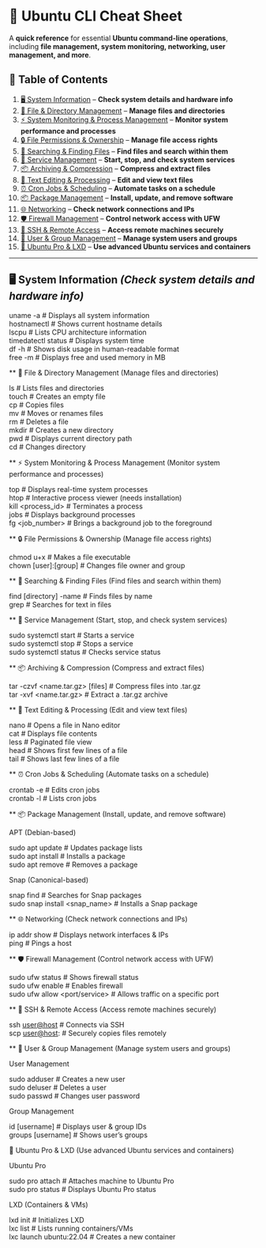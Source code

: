 # 🐧 Ubuntu CLI Cheat Sheet  

A **quick reference** for essential **Ubuntu command-line operations**, including **file management, system monitoring, networking, user management, and more**.  

## 📌 Table of Contents  
1. [🖥️ System Information](#-system-information) – **Check system details and hardware info**  
2. [📁 File & Directory Management](#-file--directory-management) – **Manage files and directories**  
3. [⚡ System Monitoring & Process Management](#-system-monitoring--process-management) – **Monitor system performance and processes**  
4. [🔒 File Permissions & Ownership](#-file-permissions--ownership) – **Manage file access rights**  
5. [🔎 Searching & Finding Files](#-searching--finding-files) – **Find files and search within them**  
6. [🔧 Service Management](#-service-management) – **Start, stop, and check system services**  
7. [📦 Archiving & Compression](#-archiving--compression) – **Compress and extract files**  
8. [📝 Text Editing & Processing](#-text-editing--processing) – **Edit and view text files**  
9. [⏰ Cron Jobs & Scheduling](#-cron-jobs--scheduling) – **Automate tasks on a schedule**  
10. [📦 Package Management](#-package-management) – **Install, update, and remove software**  
11. [🌐 Networking](#-networking) – **Check network connections and IPs**  
12. [🛡️ Firewall Management](#-firewall-management) – **Control network access with UFW**  
13. [🔑 SSH & Remote Access](#-ssh--remote-access) – **Access remote machines securely**  
14. [👥 User & Group Management](#-user--group-management) – **Manage system users and groups**  
15. [🚀 Ubuntu Pro & LXD](#-ubuntu-pro--lxd) – **Use advanced Ubuntu services and containers**  

---

## 🖥️ System Information *(Check system details and hardware info)*  

uname -a                      # Displays all system information  
hostnamectl                   # Shows current hostname details  
lscpu                          # Lists CPU architecture information  
timedatectl status            # Displays system time  
df -h                          # Shows disk usage in human-readable format  
free -m                        # Displays free and used memory in MB

** 📁 File & Directory Management (Manage files and directories)

ls                             # Lists files and directories  
touch <filename>               # Creates an empty file  
cp <source> <destination>      # Copies files  
mv <source> <destination>      # Moves or renames files  
rm <filename>                  # Deletes a file  
mkdir <dirname>                # Creates a new directory  
pwd                            # Displays current directory path  
cd <directory>                 # Changes directory

** ⚡ System Monitoring & Process Management (Monitor system performance and processes)

top                            # Displays real-time system processes  
htop                           # Interactive process viewer (needs installation)  
kill <process_id>              # Terminates a process  
jobs                           # Displays background processes  
fg <job_number>                # Brings a background job to the foreground

** 🔒 File Permissions & Ownership (Manage file access rights)

chmod u+x <file>               # Makes a file executable  
chown [user]:[group] <file>    # Changes file owner and group

** 🔎 Searching & Finding Files (Find files and search within them)

find [directory] -name <pattern>   # Finds files by name  
grep <pattern> <file>              # Searches for text in files

** 🔧 Service Management (Start, stop, and check system services)

sudo systemctl start <service>  # Starts a service  
sudo systemctl stop <service>   # Stops a service  
sudo systemctl status <service> # Checks service status

** 📦 Archiving & Compression (Compress and extract files)

tar -czvf <name.tar.gz> [files]  # Compress files into .tar.gz  
tar -xvf <name.tar.gz>           # Extract a .tar.gz archive

** 📝 Text Editing & Processing (Edit and view text files)

nano <file>                      # Opens a file in Nano editor  
cat <file>                       # Displays file contents  
less <file>                      # Paginated file view  
head <file>                      # Shows first few lines of a file  
tail <file>                      # Shows last few lines of a file

** ⏰ Cron Jobs & Scheduling (Automate tasks on a schedule)

crontab -e   # Edits cron jobs  
crontab -l   # Lists cron jobs

** 📦 Package Management (Install, update, and remove software)

APT (Debian-based)

sudo apt update                   # Updates package lists  
sudo apt install <package>         # Installs a package  
sudo apt remove <package>          # Removes a package

Snap (Canonical-based)

snap find <package>                 # Searches for Snap packages  
sudo snap install <snap_name>        # Installs a Snap package

** 🌐 Networking (Check network connections and IPs)

ip addr show   # Displays network interfaces & IPs  
ping <host>    # Pings a host

** 🛡️ Firewall Management (Control network access with UFW)

sudo ufw status                 # Shows firewall status  
sudo ufw enable                 # Enables firewall  
sudo ufw allow <port/service>    # Allows traffic on a specific port

** 🔑 SSH & Remote Access (Access remote machines securely)

ssh <user@host>                     # Connects via SSH  
scp <source> <user@host>:<dest>      # Securely copies files remotely

** 👥 User & Group Management (Manage system users and groups)

User Management

sudo adduser <username>       # Creates a new user  
sudo deluser <username>       # Deletes a user  
sudo passwd <username>        # Changes user password

Group Management

id [username]                 # Displays user & group IDs  
groups [username]             # Shows user’s groups

🚀 Ubuntu Pro & LXD (Use advanced Ubuntu services and containers)

Ubuntu Pro

sudo pro attach <token>         # Attaches machine to Ubuntu Pro  
sudo pro status                 # Displays Ubuntu Pro status

LXD (Containers & VMs)

lxd init                        # Initializes LXD  
lxc list                        # Lists running containers/VMs  
lxc launch ubuntu:22.04 <name>  # Creates a new container
